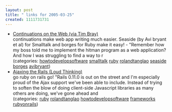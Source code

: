 ```yaml
---
layout: post
title: " links for 2005-03-25"
created: 1111731731
---
```

<ul class="delicious">
	<li>
		<div class="delicious-link"><a href="http://www.phubuh.org/Media/Writing/Continuations/">Continuations on the Web (via Tim Bray)</a></div>
		<div class="delicious-extended">continuations make web app writing much easier. Seaside (by Avi bryant et al) for Smalltalk and borges for Ruby make it easy! - "Remember how my boss told me to implement the hitman program as a web application? And how I was struggling to find a way to r</div>
		<div class="delicious-categories">(categories: <a href="http://del.icio.us/rtanglao/howtodevelopsoftware">howtodevelopsoftware</a> <a href="http://del.icio.us/rtanglao/smalltalk">smalltalk</a> <a href="http://del.icio.us/rtanglao/ruby">ruby</a> <a href="http://del.icio.us/rtanglao/rolandtanglao">rolandtanglao</a> <a href="http://del.icio.us/rtanglao/seaside">seaside</a> <a href="http://del.icio.us/rtanglao/borges">borges</a> <a href="http://del.icio.us/rtanglao/avibryant">avibryant</a>)</div>
	</li>
	<li>
		<div class="delicious-link"><a href="http://www.loudthinking.com/arc/000428.html">Ajaxing the Rails (Loud Thinking)</a></div>
		<div class="delicious-extended">go ruby on rails go! "Rails 0.11.0 is out on the street and I'm especially proud of the Ajax support we've been able to include. Instead of trying to soften the blow of doing client-side Javascript libraries as many others are doing, we've gone ahead and</div>
		<div class="delicious-categories">(categories: <a href="http://del.icio.us/rtanglao/ruby">ruby</a> <a href="http://del.icio.us/rtanglao/rolandtanglao">rolandtanglao</a> <a href="http://del.icio.us/rtanglao/howtodevelopsoftware">howtodevelopsoftware</a> <a href="http://del.icio.us/rtanglao/frameworks">frameworks</a> <a href="http://del.icio.us/rtanglao/rubyonrails">rubyonrails</a>)</div>
	</li>
</ul>


